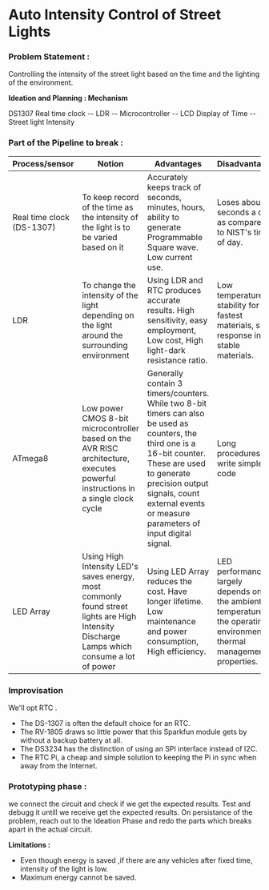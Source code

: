 

# Auto Intensity Control of Street Lights

### Problem Statement : 
Controlling the intensity of the street light based on the time and the lighting of the environment.

**Ideation and Planning : Mechanism**   

DS1307 Real time clock -- LDR -- Microcontroller -- LCD Display of Time -- Street light Intensity
### Part of the Pipeline to break : 

|Process/sensor	| Notion	| Advantages | Disadvantages |
|---------------------|-------------|------------|---------------|
|Real time clock (DS-1307)|	To keep record of the time  as the intensity of the light is to be varied based on it	|Accurately keeps track of seconds, minutes, hours, ability to generate Programmable Square wave. Low current use.|	Loses about 5 seconds a day as compared to NIST's time of day.|
|LDR	|To change the intensity of the light depending on the light around the surrounding environment|	Using LDR and RTC produces accurate results. High sensitivity, easy employment, Low cost, High light-dark resistance ratio.|	Low temperature stability for the fastest materials, slow response in stable materials.|
|ATmega8	|Low power CMOS 8-bit microcontroller based on the AVR RISC architecture, executes powerful instructions in a single clock cycle|	Generally contain 3 timers/counters. While two 8-bit timers can also be used as counters, the third one is a 16-bit counter. These are used to generate precision output signals, count external events or measure parameters of input digital signal.|	Long procedures to write simple code  |
|LED Array|	Using High Intensity LED's saves energy, most commonly found street lights are High Intensity Discharge Lamps which consume a lot of power|	Using LED Array reduces the cost. Have longer lifetime. Low maintenance and power consumption, High efficiency.|	LED performance largely depends on the ambient temperature of the operating environment or thermal management properties.|

### Improvisation
We'll opt RTC .   
* The DS-1307 is often the default choice for an RTC.  
* The RV-1805 draws so little power that this Sparkfun module gets by without a backup battery at all.
* The DS3234 has the distinction of using an SPI interface instead of I2C.  
* The RTC Pi, a cheap and simple solution to keeping the Pi in sync when away from the Internet.  

### Prototyping phase : 
we connect the circuit and check if we get the expected results. Test and debugg it untill we receive get the expected results.
On persistance of the problem, reach out to the Ideation Phase and redo the parts which breaks apart in the actual circuit.  

**Limitations  :**   
* Even though energy is saved ,if there are any vehicles after fixed time, intensity of the light is low.  
* Maximum energy cannot be saved.  

